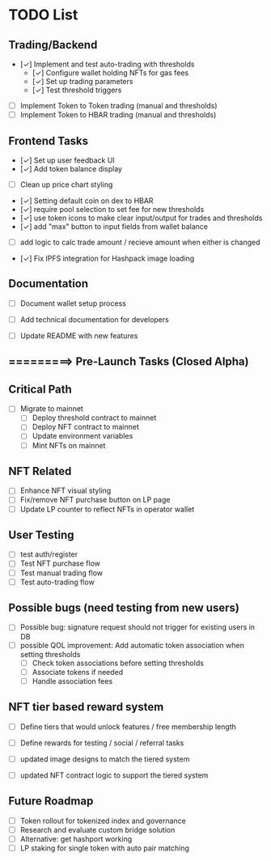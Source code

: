# TODO List

## Trading/Backend
- [✓] Implement and test auto-trading with thresholds
  - [✓] Configure wallet holding NFTs for gas fees
  - [✓] Set up trading parameters
  - [✓] Test threshold triggers
- [ ] Implement Token to Token trading (manual and thresholds)
- [ ] Implement Token to HBAR trading (manual and thresholds)

## Frontend Tasks
- [✓] Set up user feedback UI
- [✓] Add token balance display
- [ ] Clean up price chart styling
- [✓] Setting default coin on dex to HBAR
- [✓] require pool selection to set fee for new thresholds
- [✓] use token icons to make clear input/output for trades and thresholds
- [✓] add "max" button to input fields from wallet balance
- [ ] add logic to calc trade amount / recieve amount when either is changed
- [✓] Fix IPFS integration for Hashpack image loading

## Documentation
- [ ] Document wallet setup process
- [ ] Add technical documentation for developers
- [ ] Update README with new features


## =========> Pre-Launch Tasks (Closed Alpha)

## Critical Path
- [ ] Migrate to mainnet
  - [ ] Deploy threshold contract to mainnet
  - [ ] Deploy NFT contract to mainnet
  - [ ] Update environment variables
  - [ ] Mint NFTs on mainnet

## NFT Related
- [ ] Enhance NFT visual styling
- [ ] Fix/remove NFT purchase button on LP page
- [ ] Update LP counter to reflect NFTs in operator wallet

## User Testing
- [ ] test auth/register
- [ ] Test NFT purchase flow
- [ ] Test manual trading flow
- [ ] Test auto-trading flow 

## Possible bugs (need testing from new users)
- [ ] Possible bug: signature request should not trigger for existing users in DB
- [ ] possible QOL improvement: Add automatic token association when setting thresholds
    - [ ] Check token associations before setting thresholds
    - [ ] Associate tokens if needed
    - [ ] Handle association fees

## NFT tier based reward system
- [ ] Define tiers that would unlock features / free membership length
- [ ] Define rewards for testing / social / referral tasks
- [ ] updated image designs to match the tiered system
- [ ] updated NFT contract logic to support the tiered system






## Future Roadmap
- [ ] Token rollout for tokenized index and governance
- [ ] Research and evaluate custom bridge solution
- [ ] Alternative: get hashport working
- [ ] LP staking for single token with auto pair matching